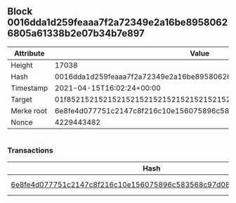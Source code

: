 ## Block 0016dda1d259feaaa7f2a72349e2a16be89580626805a61338b2e07b34b7e897

Attribute | Value
--- | ---
Height | 17038
Hash | 0016dda1d259feaaa7f2a72349e2a16be89580626805a61338b2e07b34b7e897
Timestamp | 2021-04-15T16:02:24+00:00
Target | 01f8521521521521521521521521521521521521521521521521521521521521
Merke root | 6e8fe4d077751c2147c8f216c10e156075896c583568c97d085452c09b241e07
Nonce | 4229443482

```

```

### Transactions

Hash | Amount
--- | ---
[6e8fe4d077751c2147c8f216c10e156075896c583568c97d085452c09b241e07](6e8fe4d077751c2147c8f216c10e156075896c583568c97d085452c09b241e07.md) | 10.00000000 SKEPTI 
